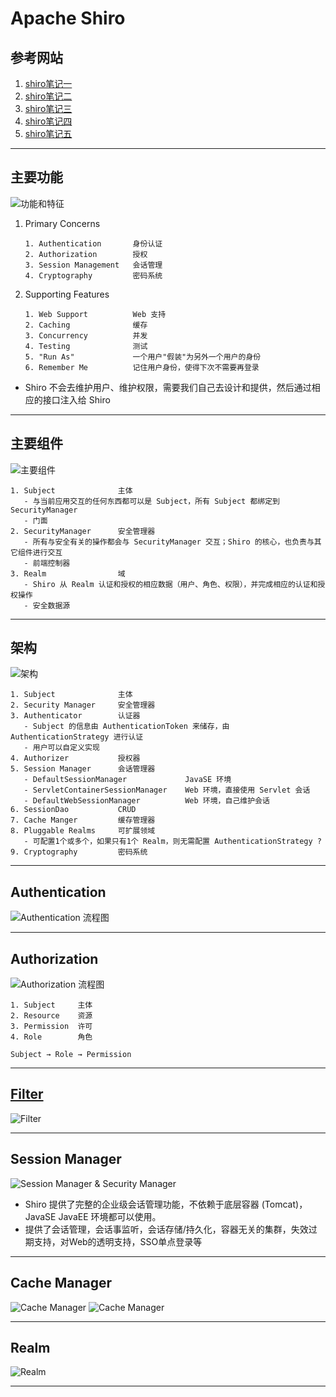 # Apache Shiro

## 参考网站
1. [shiro笔记一](https://blog.csdn.net/u011781521/article/details/55094751)
2. [shiro笔记二](https://blog.csdn.net/u011781521/article/details/74857440)
3. [shiro笔记三](https://blog.csdn.net/u011781521/article/details/74892074)
4. [shiro笔记四](https://blog.csdn.net/u011781521/article/details/74907197)
5. [shiro笔记五](https://blog.csdn.net/u011781521/article/details/75172983)
---
## 主要功能
![功能和特征](./doc/功能和特征.png)
1. Primary Concerns
    ```
    1. Authentication       身份认证
    2. Authorization        授权
    3. Session Management   会话管理
    4. Cryptography         密码系统
    ```
2. Supporting Features
    ```
    1. Web Support          Web 支持
    2. Caching              缓存
    3. Concurrency          并发
    4. Testing              测试
    5. "Run As"             一个用户"假装"为另外一个用户的身份
    6. Remember Me          记住用户身份，使得下次不需要再登录
    ```
- Shiro 不会去维护用户、维护权限，需要我们自己去设计和提供，然后通过相应的接口注入给 Shiro
---
## 主要组件
![主要组件](./doc/主要组件.png)
```
1. Subject              主体
   - 与当前应用交互的任何东西都可以是 Subject，所有 Subject 都绑定到 SecurityManager
   - 门面
2. SecurityManager      安全管理器
   - 所有与安全有关的操作都会与 SecurityManager 交互；Shiro 的核心，也负责与其它组件进行交互
   - 前端控制器
3. Realm                域
   - Shiro 从 Realm 认证和授权的相应数据（用户、角色、权限），并完成相应的认证和授权操作
   - 安全数据源
```
---
## 架构
![架构](./doc/架构.jpg)
```
1. Subject              主体
2. Security Manager     安全管理器
3. Authenticator        认证器
   - Subject 的信息由 AuthenticationToken 来储存，由 AuthenticationStrategy 进行认证
   - 用户可以自定义实现
4. Authorizer           授权器
5. Session Manager      会话管理器
   - DefaultSessionManager             JavaSE 环境
   - ServletContainerSessionManager    Web 环境，直接使用 Servlet 会话
   - DefaultWebSessionManager          Web 环境，自己维护会话
6. SessionDao           CRUD
7. Cache Manger         缓存管理器
8. Pluggable Realms     可扩展领域
   - 可配置1个或多个，如果只有1个 Realm，则无需配置 AuthenticationStrategy ?
9. Cryptography         密码系统
```
---
## Authentication
![Authentication 流程图](./doc/Authentication.png)

---
## Authorization
![Authorization 流程图](./doc/Authorization.png)

```
1. Subject     主体
2. Resource    资源
3. Permission  许可
4. Role        角色

Subject → Role → Permission
```
---
## [Filter](https://www.cnblogs.com/yoohot/p/6085830.html)
![Filter](./doc/Filter.png)

---
## Session Manager
![Session Manager & Security Manager](./doc/Session%20Manager%20&%20Security%20Manager.png)
- Shiro 提供了完整的企业级会话管理功能，不依赖于底层容器 (Tomcat)，JavaSE JavaEE 环境都可以使用。
- 提供了会话管理，会话事监听，会话存储/持久化，容器无关的集群，失效过期支持，对Web的透明支持，SSO单点登录等
---
## Cache Manager
![Cache Manager](./doc/Cache%20Manager%201.png)
![Cache Manager](./doc/Cache%20Manager%202.png)

---
## Realm
![Realm](./doc/Realm.png)

---